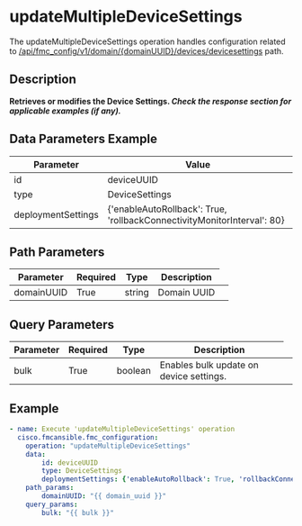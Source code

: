 # updateMultipleDeviceSettings

The updateMultipleDeviceSettings operation handles configuration related to [/api/fmc_config/v1/domain/{domainUUID}/devices/devicesettings](/paths//api/fmc_config/v1/domain/{domain_uuid}/devices/devicesettings.md) path.&nbsp;
## Description
**Retrieves or modifies the Device Settings. _Check the response section for applicable examples (if any)._**

## Data Parameters Example
| Parameter | Value |
| --------- | -------- |
| id | deviceUUID |
| type | DeviceSettings |
| deploymentSettings | {'enableAutoRollback': True, 'rollbackConnectivityMonitorInterval': 80} |

## Path Parameters
| Parameter | Required | Type | Description |
| --------- | -------- | ---- | ----------- |
| domainUUID | True | string <td colspan=3> Domain UUID |

## Query Parameters
| Parameter | Required | Type | Description |
| --------- | -------- | ---- | ----------- |
| bulk | True | boolean <td colspan=3> Enables bulk update on device settings. |

## Example
```yaml
- name: Execute 'updateMultipleDeviceSettings' operation
  cisco.fmcansible.fmc_configuration:
    operation: "updateMultipleDeviceSettings"
    data:
        id: deviceUUID
        type: DeviceSettings
        deploymentSettings: {'enableAutoRollback': True, 'rollbackConnectivityMonitorInterval': 80}
    path_params:
        domainUUID: "{{ domain_uuid }}"
    query_params:
        bulk: "{{ bulk }}"

```